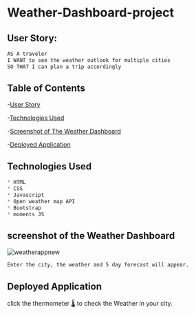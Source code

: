 # Weather-Dashboard-project

## User Story:

```md
AS A traveler
I WANT to see the weather outlook for multiple cities
SO THAT I can plan a trip accordingly
```

## Table of Contents
-[User Story](#user-story)

-[Technologies Used](#technologies-used)

-[Screenshot of The Weather Dashboard](#screenshot-of-the-weather-dashboard)

-[Deployed Application](#deployed-application)


## Technologies Used 

```md
* HTML 
* CSS
* Javascript
* Open weather map API
* Bootstrap
* moments JS
```

## screenshot of the Weather Dashboard

![weatherappnew](https://user-images.githubusercontent.com/102045473/201222111-8690a162-f9c5-4026-8795-76e4d4ab1761.png)


```md
Enter the city, the weather and 5 day forecast will appear.
```
## Deployed Application
click the thermometer [🌡](https://cykj40.github.io/Weather-Dashboard-project/) to check the Weather in your city.

